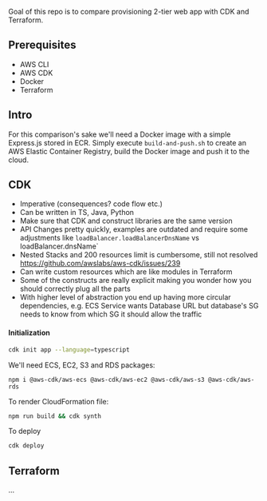 Goal of this repo is to compare provisioning 2-tier web app with CDK and Terraform.

## Prerequisites

- AWS CLI
- AWS CDK
- Docker
- Terraform

## Intro

For this comparison's sake we'll need a Docker image with a simple Express.js stored in ECR. Simply execute `build-and-push.sh` to create an AWS Elastic Container Registry, build the Docker image and push it to the cloud.

## CDK

- Imperative (consequences? code flow etc.)
- Can be written in TS, Java, Python
- Make sure that CDK and construct libraries are the same version
- API Changes pretty quickly, examples are outdated and require some adjustments like `loadBalancer.loadBalancerDnsName` vs loadBalancer.dnsName`
- Nested Stacks and 200 resources limit is cumbersome, still not resolved https://github.com/awslabs/aws-cdk/issues/239
- Can write custom resources which are like modules in Terraform
- Some of the constructs are really explicit making you wonder how you should correctly plug all the parts
- With higher level of abstraction you end up having more circular dependencies, e.g. ECS Service wants Database URL but database's SG needs to know from which SG it should allow the traffic

#### Initialization
```sh
cdk init app --language=typescript
```

We'll need ECS, EC2, S3 and RDS packages:
```
npm i @aws-cdk/aws-ecs @aws-cdk/aws-ec2 @aws-cdk/aws-s3 @aws-cdk/aws-rds
```

To render CloudFormation file:
```sh
npm run build && cdk synth
```

To deploy
```sh
cdk deploy
```

## Terraform

...
